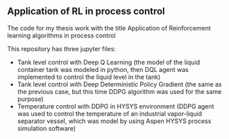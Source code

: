 ## Application of RL in process control
The code for my thesis work with the title Application of Reinforcement learning algorithms in process control

This repository has three jupyter files:
- Tank level control with Deep Q Learning (the model of the liquid container tank was modeled in python, then DQL agent was implemented to control the liquid level in the tank)
- Tank level control with Deep Deterministic Policy Gradient (the same as the previous case, but this time DDPG algorithm was used for the same purpose)
- Temperature control with DDPG in HYSYS environment (DDPG agent was used to control the temperature of an industrial vapor-liquid separator vessel, which was model by using Aspen HYSYS 
  process simulation software)
